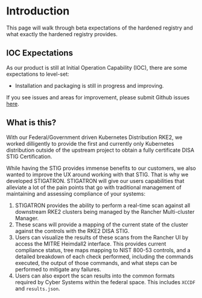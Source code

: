 # Introduction

This page will walk through beta expectations of the hardened registry and what exactly the hardened registry provides.

## IOC Expectations
As our product is still at Initial Operation Capability (IOC), there are some expectations to level-set:

* Installation and packaging is still in progress and improving.

If you see issues and areas for improvement, please submit Github issues [here](https://github.com/rancherfederal/ssf-feedback/issues/).

## What is this?
With our Federal/Government driven Kubernetes Distribution RKE2, we worked dilligently to provide the first and currently only Kubernetes distribution outside of the upstream project to obtain a fully certificate DISA STIG Certification.

While having the STIG provides immense benefits to our customers, we also wanted to improve the UX around working with that STIG. That is why we developed STIGATRON. STIGATRON will give our users capabilities that alleviate a lot of the pain points that go with traditional management of maintaining and assessing compliance of your systems:

1. STIGATRON provides the ability to perform a real-time scan against all downstream RKE2 clusters being managed by the Rancher Multi-cluster Manager.
2. These scans will provide a mapping of the current state of the cluster against the controls with the RKE2 DISA STIG.
3. Users can visualize the results of these scans from the Rancher UI by access the MITRE Heimdall2 interface. This provides current compliance status, tree maps mapping to NIST 800-53 controls, and a detailed breakdown of each check performed, including the commands executed, the output of those commands, and what steps can be performed to mitigate any failures.
4. Users can also export the scan results into the common formats required by Cyber Systems within the federal space. This includes `XCCDF` and `results.json`.
